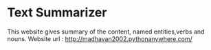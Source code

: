 # Text Summarizer
This website gives summary of the content, named entities,verbs and nouns.
Website url : http://madhavan2002.pythonanywhere.com/